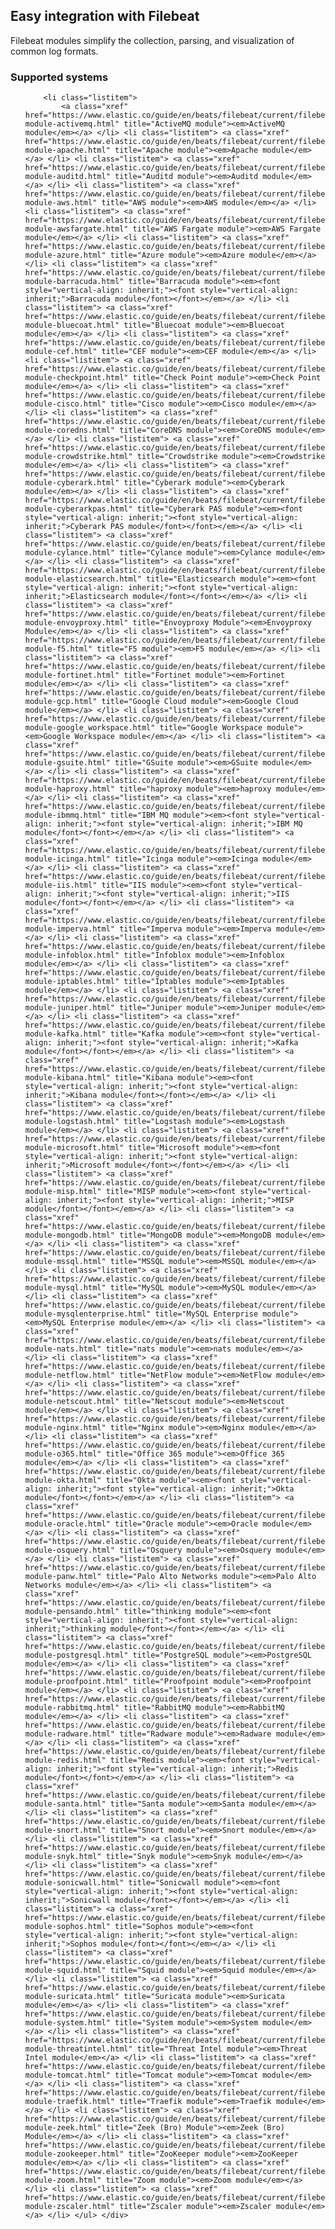 ## Easy integration with Filebeat

Filebeat modules simplify the collection, parsing, and visualization of common log formats.

### Supported systems

<div class="ulist itemizedlist"> 
    <ul class="itemizedlist"> 

        <li class="listitem"> 
            <a class="xref" href="https://www.elastic.co/guide/en/beats/filebeat/current/filebeat-module-activemq.html" title="ActiveMQ module"><em>ActiveMQ module</em></a> </li> <li class="listitem"> <a class="xref" href="https://www.elastic.co/guide/en/beats/filebeat/current/filebeat-module-apache.html" title="Apache module"><em>Apache module</em></a> </li> <li class="listitem"> <a class="xref" href="https://www.elastic.co/guide/en/beats/filebeat/current/filebeat-module-auditd.html" title="Auditd module"><em>Auditd module</em></a> </li> <li class="listitem"> <a class="xref" href="https://www.elastic.co/guide/en/beats/filebeat/current/filebeat-module-aws.html" title="AWS module"><em>AWS module</em></a> </li> <li class="listitem"> <a class="xref" href="https://www.elastic.co/guide/en/beats/filebeat/current/filebeat-module-awsfargate.html" title="AWS Fargate module"><em>AWS Fargate module</em></a> </li> <li class="listitem"> <a class="xref" href="https://www.elastic.co/guide/en/beats/filebeat/current/filebeat-module-azure.html" title="Azure module"><em>Azure module</em></a> </li> <li class="listitem"> <a class="xref" href="https://www.elastic.co/guide/en/beats/filebeat/current/filebeat-module-barracuda.html" title="Barracuda module"><em><font style="vertical-align: inherit;"><font style="vertical-align: inherit;">Barracuda module</font></font></em></a> </li> <li class="listitem"> <a class="xref" href="https://www.elastic.co/guide/en/beats/filebeat/current/filebeat-module-bluecoat.html" title="Bluecoat module"><em>Bluecoat module</em></a> </li> <li class="listitem"> <a class="xref" href="https://www.elastic.co/guide/en/beats/filebeat/current/filebeat-module-cef.html" title="CEF module"><em>CEF module</em></a> </li> <li class="listitem"> <a class="xref" href="https://www.elastic.co/guide/en/beats/filebeat/current/filebeat-module-checkpoint.html" title="Check Point module"><em>Check Point module</em></a> </li> <li class="listitem"> <a class="xref" href="https://www.elastic.co/guide/en/beats/filebeat/current/filebeat-module-cisco.html" title="Cisco module"><em>Cisco module</em></a> </li> <li class="listitem"> <a class="xref" href="https://www.elastic.co/guide/en/beats/filebeat/current/filebeat-module-coredns.html" title="CoreDNS module"><em>CoreDNS module</em></a> </li> <li class="listitem"> <a class="xref" href="https://www.elastic.co/guide/en/beats/filebeat/current/filebeat-module-crowdstrike.html" title="Crowdstrike module"><em>Crowdstrike module</em></a> </li> <li class="listitem"> <a class="xref" href="https://www.elastic.co/guide/en/beats/filebeat/current/filebeat-module-cyberark.html" title="Cyberark module"><em>Cyberark module</em></a> </li> <li class="listitem"> <a class="xref" href="https://www.elastic.co/guide/en/beats/filebeat/current/filebeat-module-cyberarkpas.html" title="Cyberark PAS module"><em><font style="vertical-align: inherit;"><font style="vertical-align: inherit;">Cyberark PAS module</font></font></em></a> </li> <li class="listitem"> <a class="xref" href="https://www.elastic.co/guide/en/beats/filebeat/current/filebeat-module-cylance.html" title="Cylance module"><em>Cylance module</em></a> </li> <li class="listitem"> <a class="xref" href="https://www.elastic.co/guide/en/beats/filebeat/current/filebeat-module-elasticsearch.html" title="Elasticsearch module"><em><font style="vertical-align: inherit;"><font style="vertical-align: inherit;">Elasticsearch module</font></font></em></a> </li> <li class="listitem"> <a class="xref" href="https://www.elastic.co/guide/en/beats/filebeat/current/filebeat-module-envoyproxy.html" title="Envoyproxy Module"><em>Envoyproxy Module</em></a> </li> <li class="listitem"> <a class="xref" href="https://www.elastic.co/guide/en/beats/filebeat/current/filebeat-module-f5.html" title="F5 module"><em>F5 module</em></a> </li> <li class="listitem"> <a class="xref" href="https://www.elastic.co/guide/en/beats/filebeat/current/filebeat-module-fortinet.html" title="Fortinet module"><em>Fortinet module</em></a> </li> <li class="listitem"> <a class="xref" href="https://www.elastic.co/guide/en/beats/filebeat/current/filebeat-module-gcp.html" title="Google Cloud module"><em>Google Cloud module</em></a> </li> <li class="listitem"> <a class="xref" href="https://www.elastic.co/guide/en/beats/filebeat/current/filebeat-module-google_workspace.html" title="Google Workspace module"><em>Google Workspace module</em></a> </li> <li class="listitem"> <a class="xref" href="https://www.elastic.co/guide/en/beats/filebeat/current/filebeat-module-gsuite.html" title="GSuite module"><em>GSuite module</em></a> </li> <li class="listitem"> <a class="xref" href="https://www.elastic.co/guide/en/beats/filebeat/current/filebeat-module-haproxy.html" title="haproxy module"><em>haproxy module</em></a> </li> <li class="listitem"> <a class="xref" href="https://www.elastic.co/guide/en/beats/filebeat/current/filebeat-module-ibmmq.html" title="IBM MQ module"><em><font style="vertical-align: inherit;"><font style="vertical-align: inherit;">IBM MQ module</font></font></em></a> </li> <li class="listitem"> <a class="xref" href="https://www.elastic.co/guide/en/beats/filebeat/current/filebeat-module-icinga.html" title="Icinga module"><em>Icinga module</em></a> </li> <li class="listitem"> <a class="xref" href="https://www.elastic.co/guide/en/beats/filebeat/current/filebeat-module-iis.html" title="IIS module"><em><font style="vertical-align: inherit;"><font style="vertical-align: inherit;">IIS module</font></font></em></a> </li> <li class="listitem"> <a class="xref" href="https://www.elastic.co/guide/en/beats/filebeat/current/filebeat-module-imperva.html" title="Imperva module"><em>Imperva module</em></a> </li> <li class="listitem"> <a class="xref" href="https://www.elastic.co/guide/en/beats/filebeat/current/filebeat-module-infoblox.html" title="Infoblox module"><em>Infoblox module</em></a> </li> <li class="listitem"> <a class="xref" href="https://www.elastic.co/guide/en/beats/filebeat/current/filebeat-module-iptables.html" title="Iptables module"><em>Iptables module</em></a> </li> <li class="listitem"> <a class="xref" href="https://www.elastic.co/guide/en/beats/filebeat/current/filebeat-module-juniper.html" title="Juniper module"><em>Juniper module</em></a> </li> <li class="listitem"> <a class="xref" href="https://www.elastic.co/guide/en/beats/filebeat/current/filebeat-module-kafka.html" title="Kafka module"><em><font style="vertical-align: inherit;"><font style="vertical-align: inherit;">Kafka module</font></font></em></a> </li> <li class="listitem"> <a class="xref" href="https://www.elastic.co/guide/en/beats/filebeat/current/filebeat-module-kibana.html" title="Kibana module"><em><font style="vertical-align: inherit;"><font style="vertical-align: inherit;">Kibana module</font></font></em></a> </li> <li class="listitem"> <a class="xref" href="https://www.elastic.co/guide/en/beats/filebeat/current/filebeat-module-logstash.html" title="Logstash module"><em>Logstash module</em></a> </li> <li class="listitem"> <a class="xref" href="https://www.elastic.co/guide/en/beats/filebeat/current/filebeat-module-microsoft.html" title="Microsoft module"><em><font style="vertical-align: inherit;"><font style="vertical-align: inherit;">Microsoft module</font></font></em></a> </li> <li class="listitem"> <a class="xref" href="https://www.elastic.co/guide/en/beats/filebeat/current/filebeat-module-misp.html" title="MISP module"><em><font style="vertical-align: inherit;"><font style="vertical-align: inherit;">MISP module</font></font></em></a> </li> <li class="listitem"> <a class="xref" href="https://www.elastic.co/guide/en/beats/filebeat/current/filebeat-module-mongodb.html" title="MongoDB module"><em>MongoDB module</em></a> </li> <li class="listitem"> <a class="xref" href="https://www.elastic.co/guide/en/beats/filebeat/current/filebeat-module-mssql.html" title="MSSQL module"><em>MSSQL module</em></a> </li> <li class="listitem"> <a class="xref" href="https://www.elastic.co/guide/en/beats/filebeat/current/filebeat-module-mysql.html" title="MySQL module"><em>MySQL module</em></a> </li> <li class="listitem"> <a class="xref" href="https://www.elastic.co/guide/en/beats/filebeat/current/filebeat-module-mysqlenterprise.html" title="MySQL Enterprise module"><em>MySQL Enterprise module</em></a> </li> <li class="listitem"> <a class="xref" href="https://www.elastic.co/guide/en/beats/filebeat/current/filebeat-module-nats.html" title="nats module"><em>nats module</em></a> </li> <li class="listitem"> <a class="xref" href="https://www.elastic.co/guide/en/beats/filebeat/current/filebeat-module-netflow.html" title="NetFlow module"><em>NetFlow module</em></a> </li> <li class="listitem"> <a class="xref" href="https://www.elastic.co/guide/en/beats/filebeat/current/filebeat-module-netscout.html" title="Netscout module"><em>Netscout module</em></a> </li> <li class="listitem"> <a class="xref" href="https://www.elastic.co/guide/en/beats/filebeat/current/filebeat-module-nginx.html" title="Nginx module"><em>Nginx module</em></a> </li> <li class="listitem"> <a class="xref" href="https://www.elastic.co/guide/en/beats/filebeat/current/filebeat-module-o365.html" title="Office 365 module"><em>Office 365 module</em></a> </li> <li class="listitem"> <a class="xref" href="https://www.elastic.co/guide/en/beats/filebeat/current/filebeat-module-okta.html" title="Okta module"><em><font style="vertical-align: inherit;"><font style="vertical-align: inherit;">Okta module</font></font></em></a> </li> <li class="listitem"> <a class="xref" href="https://www.elastic.co/guide/en/beats/filebeat/current/filebeat-module-oracle.html" title="Oracle module"><em>Oracle module</em></a> </li> <li class="listitem"> <a class="xref" href="https://www.elastic.co/guide/en/beats/filebeat/current/filebeat-module-osquery.html" title="Osquery module"><em>Osquery module</em></a> </li> <li class="listitem"> <a class="xref" href="https://www.elastic.co/guide/en/beats/filebeat/current/filebeat-module-panw.html" title="Palo Alto Networks module"><em>Palo Alto Networks module</em></a> </li> <li class="listitem"> <a class="xref" href="https://www.elastic.co/guide/en/beats/filebeat/current/filebeat-module-pensando.html" title="thinking module"><em><font style="vertical-align: inherit;"><font style="vertical-align: inherit;">thinking module</font></font></em></a> </li> <li class="listitem"> <a class="xref" href="https://www.elastic.co/guide/en/beats/filebeat/current/filebeat-module-postgresql.html" title="PostgreSQL module"><em>PostgreSQL module</em></a> </li> <li class="listitem"> <a class="xref" href="https://www.elastic.co/guide/en/beats/filebeat/current/filebeat-module-proofpoint.html" title="Proofpoint module"><em>Proofpoint module</em></a> </li> <li class="listitem"> <a class="xref" href="https://www.elastic.co/guide/en/beats/filebeat/current/filebeat-module-rabbitmq.html" title="RabbitMQ module"><em>RabbitMQ module</em></a> </li> <li class="listitem"> <a class="xref" href="https://www.elastic.co/guide/en/beats/filebeat/current/filebeat-module-radware.html" title="Radware module"><em>Radware module</em></a> </li> <li class="listitem"> <a class="xref" href="https://www.elastic.co/guide/en/beats/filebeat/current/filebeat-module-redis.html" title="Redis module"><em><font style="vertical-align: inherit;"><font style="vertical-align: inherit;">Redis module</font></font></em></a> </li> <li class="listitem"> <a class="xref" href="https://www.elastic.co/guide/en/beats/filebeat/current/filebeat-module-santa.html" title="Santa module"><em>Santa module</em></a> </li> <li class="listitem"> <a class="xref" href="https://www.elastic.co/guide/en/beats/filebeat/current/filebeat-module-snort.html" title="Snort module"><em>Snort module</em></a> </li> <li class="listitem"> <a class="xref" href="https://www.elastic.co/guide/en/beats/filebeat/current/filebeat-module-snyk.html" title="Snyk module"><em>Snyk module</em></a> </li> <li class="listitem"> <a class="xref" href="https://www.elastic.co/guide/en/beats/filebeat/current/filebeat-module-sonicwall.html" title="Sonicwall module"><em><font style="vertical-align: inherit;"><font style="vertical-align: inherit;">Sonicwall module</font></font></em></a> </li> <li class="listitem"> <a class="xref" href="https://www.elastic.co/guide/en/beats/filebeat/current/filebeat-module-sophos.html" title="Sophos module"><em><font style="vertical-align: inherit;"><font style="vertical-align: inherit;">Sophos module</font></font></em></a> </li> <li class="listitem"> <a class="xref" href="https://www.elastic.co/guide/en/beats/filebeat/current/filebeat-module-squid.html" title="Squid module"><em>Squid module</em></a> </li> <li class="listitem"> <a class="xref" href="https://www.elastic.co/guide/en/beats/filebeat/current/filebeat-module-suricata.html" title="Suricata module"><em>Suricata module</em></a> </li> <li class="listitem"> <a class="xref" href="https://www.elastic.co/guide/en/beats/filebeat/current/filebeat-module-system.html" title="System module"><em>System module</em></a> </li> <li class="listitem"> <a class="xref" href="https://www.elastic.co/guide/en/beats/filebeat/current/filebeat-module-threatintel.html" title="Threat Intel module"><em>Threat Intel module</em></a> </li> <li class="listitem"> <a class="xref" href="https://www.elastic.co/guide/en/beats/filebeat/current/filebeat-module-tomcat.html" title="Tomcat module"><em>Tomcat module</em></a> </li> <li class="listitem"> <a class="xref" href="https://www.elastic.co/guide/en/beats/filebeat/current/filebeat-module-traefik.html" title="Traefik module"><em>Traefik module</em></a> </li> <li class="listitem"> <a class="xref" href="https://www.elastic.co/guide/en/beats/filebeat/current/filebeat-module-zeek.html" title="Zeek (Bro) Module"><em>Zeek (Bro) Module</em></a> </li> <li class="listitem"> <a class="xref" href="https://www.elastic.co/guide/en/beats/filebeat/current/filebeat-module-zookeeper.html" title="ZooKeeper module"><em>ZooKeeper module</em></a> </li> <li class="listitem"> <a class="xref" href="https://www.elastic.co/guide/en/beats/filebeat/current/filebeat-module-zoom.html" title="Zoom module"><em>Zoom module</em></a> </li> <li class="listitem"> <a class="xref" href="https://www.elastic.co/guide/en/beats/filebeat/current/filebeat-module-zscaler.html" title="Zscaler module"><em>Zscaler module</em></a> </li> </ul> </div>
